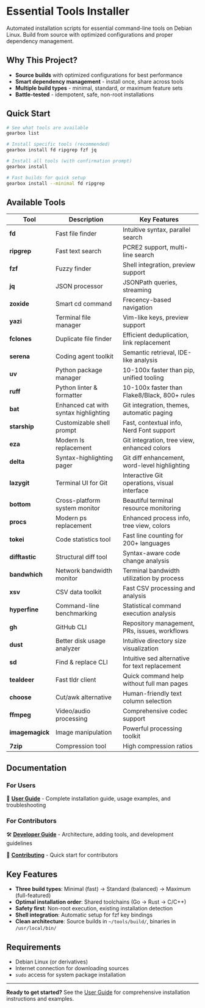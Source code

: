 # Essential Tools Installer

Automated installation scripts for essential command-line tools on Debian Linux. Build from source with optimized configurations and proper dependency management.

## Why This Project?

- **Source builds** with optimized configurations for best performance
- **Smart dependency management** - install once, share across tools
- **Multiple build types** - minimal, standard, or maximum feature sets
- **Battle-tested** - idempotent, safe, non-root installations

## Quick Start

```bash
# See what tools are available
gearbox list

# Install specific tools (recommended)
gearbox install fd ripgrep fzf jq

# Install all tools (with confirmation prompt)
gearbox install

# Fast builds for quick setup
gearbox install --minimal fd ripgrep
```

## Available Tools

| Tool | Description | Key Features |
|------|-------------|--------------|
| **fd** | Fast file finder | Intuitive syntax, parallel search |
| **ripgrep** | Fast text search | PCRE2 support, multi-line search |
| **fzf** | Fuzzy finder | Shell integration, preview support |
| **jq** | JSON processor | JSONPath queries, streaming |
| **zoxide** | Smart cd command | Frecency-based navigation |
| **yazi** | Terminal file manager | Vim-like keys, preview support |
| **fclones** | Duplicate file finder | Efficient deduplication, link replacement |
| **serena** | Coding agent toolkit | Semantic retrieval, IDE-like analysis |
| **uv** | Python package manager | 10-100x faster than pip, unified tooling |
| **ruff** | Python linter & formatter | 10-100x faster than Flake8/Black, 800+ rules |
| **bat** | Enhanced cat with syntax highlighting | Git integration, themes, automatic paging |
| **starship** | Customizable shell prompt | Fast, contextual info, Nerd Font support |
| **eza** | Modern ls replacement | Git integration, tree view, enhanced colors |
| **delta** | Syntax-highlighting pager | Git diff enhancement, word-level highlighting |
| **lazygit** | Terminal UI for Git | Interactive Git operations, visual interface |
| **bottom** | Cross-platform system monitor | Beautiful terminal resource monitoring |
| **procs** | Modern ps replacement | Enhanced process info, tree view, colors |
| **tokei** | Code statistics tool | Fast line counting for 200+ languages |
| **difftastic** | Structural diff tool | Syntax-aware code change analysis |
| **bandwhich** | Network bandwidth monitor | Terminal bandwidth utilization by process |
| **xsv** | CSV data toolkit | Fast CSV processing and analysis |
| **hyperfine** | Command-line benchmarking | Statistical command execution analysis |
| **gh** | GitHub CLI | Repository management, PRs, issues, workflows |
| **dust** | Better disk usage analyzer | Intuitive directory size visualization |
| **sd** | Find & replace CLI | Intuitive sed alternative for text replacement |
| **tealdeer** | Fast tldr client | Quick command help without full man pages |
| **choose** | Cut/awk alternative | Human-friendly text column selection |
| **ffmpeg** | Video/audio processing | Comprehensive codec support |
| **imagemagick** | Image manipulation | Powerful processing toolkit |
| **7zip** | Compression tool | High compression ratios |

## Documentation

### For Users
📖 **[User Guide](docs/USER_GUIDE.md)** - Complete installation guide, usage examples, and troubleshooting

### For Contributors  
🛠 **[Developer Guide](docs/DEVELOPER_GUIDE.md)** - Architecture, adding tools, and development guidelines

👥 **[Contributing](CONTRIBUTING.md)** - Quick start for contributors

## Key Features

- **Three build types**: Minimal (fast) → Standard (balanced) → Maximum (full-featured)
- **Optimal installation order**: Shared toolchains (Go → Rust → C/C++)
- **Safety first**: Non-root execution, existing installation detection
- **Shell integration**: Automatic setup for fzf key bindings
- **Clean architecture**: Source builds in `~/tools/build/`, binaries in `/usr/local/bin/`

## Requirements

- Debian Linux (or derivatives)
- Internet connection for downloading sources
- `sudo` access for system package installation

---

**Ready to get started?** See the [User Guide](docs/USER_GUIDE.md) for comprehensive installation instructions and examples.